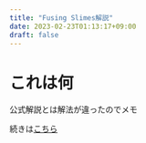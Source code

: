 ```yaml
---
title: "Fusing Slimes解説"
date: 2023-02-23T01:13:17+09:00
draft: false
---
```


# これは何

公式解説とは解法が違ったのでメモ

<!--more-->

続きは[こちら](https://qitoy.github.io/misc/latex/dwacon6th_prelims_b.pdf)

